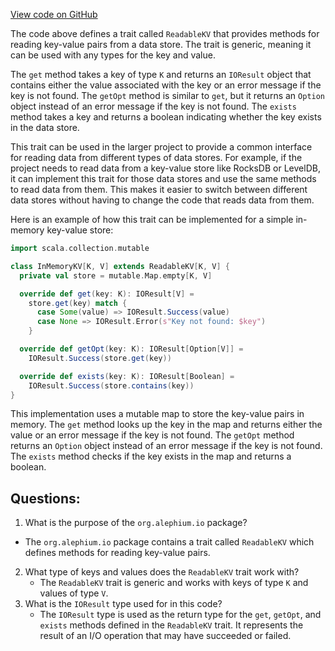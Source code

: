 [View code on GitHub](https://github.com/alephium/alephium/blob/master/io/src/main/scala/org/alephium/io/ReadableKV.scala)

The code above defines a trait called `ReadableKV` that provides methods for reading key-value pairs from a data store. The trait is generic, meaning it can be used with any types for the key and value.

The `get` method takes a key of type `K` and returns an `IOResult` object that contains either the value associated with the key or an error message if the key is not found. The `getOpt` method is similar to `get`, but it returns an `Option` object instead of an error message if the key is not found. The `exists` method takes a key and returns a boolean indicating whether the key exists in the data store.

This trait can be used in the larger project to provide a common interface for reading data from different types of data stores. For example, if the project needs to read data from a key-value store like RocksDB or LevelDB, it can implement this trait for those data stores and use the same methods to read data from them. This makes it easier to switch between different data stores without having to change the code that reads data from them.

Here is an example of how this trait can be implemented for a simple in-memory key-value store:

```scala
import scala.collection.mutable

class InMemoryKV[K, V] extends ReadableKV[K, V] {
  private val store = mutable.Map.empty[K, V]

  override def get(key: K): IOResult[V] =
    store.get(key) match {
      case Some(value) => IOResult.Success(value)
      case None => IOResult.Error(s"Key not found: $key")
    }

  override def getOpt(key: K): IOResult[Option[V]] =
    IOResult.Success(store.get(key))

  override def exists(key: K): IOResult[Boolean] =
    IOResult.Success(store.contains(key))
}
```

This implementation uses a mutable map to store the key-value pairs in memory. The `get` method looks up the key in the map and returns either the value or an error message if the key is not found. The `getOpt` method returns an `Option` object instead of an error message if the key is not found. The `exists` method checks if the key exists in the map and returns a boolean.
## Questions: 
 1. What is the purpose of the `org.alephium.io` package?
   - The `org.alephium.io` package contains a trait called `ReadableKV` which defines methods for reading key-value pairs.
2. What type of keys and values does the `ReadableKV` trait work with?
   - The `ReadableKV` trait is generic and works with keys of type `K` and values of type `V`.
3. What is the `IOResult` type used for in this code?
   - The `IOResult` type is used as the return type for the `get`, `getOpt`, and `exists` methods defined in the `ReadableKV` trait. It represents the result of an I/O operation that may have succeeded or failed.